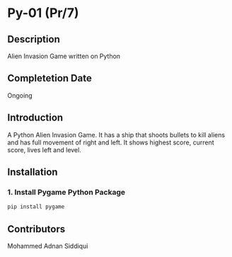 # Py-01 (Pr/7)

## Description
Alien Invasion Game written on Python

## Completetion Date
Ongoing 

## Introduction 
A Python Alien Invasion Game. It has a ship that shoots bullets to kill aliens and has full movement of right and left. It shows highest score, current score, lives left and level.  

## Installation

### 1. Install Pygame Python Package

```bash
pip install pygame
```

## Contributors
Mohammed Adnan Siddiqui